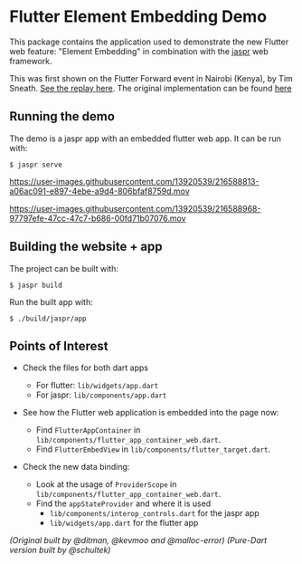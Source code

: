 # Flutter Element Embedding Demo

This package contains the application used to demonstrate the
new Flutter web feature: "Element Embedding" in combination with 
the [jaspr](https://github.com/schultek/jaspr) web framework.

This was first shown on the Flutter Forward event in Nairobi (Kenya), by Tim
Sneath. [See the replay here](https://www.youtube.com/watch?v=zKQYGKAe5W8&t=5799s).
The original implementation can be found [here](https://github.com/flutter/samples/tree/main/web_embedding/element_embedding_demo)

## Running the demo

The demo is a jaspr app with an embedded flutter web app. 
It can be run with:

```terminal
$ jaspr serve
```

https://user-images.githubusercontent.com/13920539/216588813-a06ac091-e897-4ebe-a9d4-806bfaf8759d.mov

https://user-images.githubusercontent.com/13920539/216588968-97797efe-47cc-47c7-b686-00fd71b07076.mov

## Building the website + app

The project can be built with:

```terminal
$ jaspr build
```

Run the built app with:

```terminal
$ ./build/jaspr/app
```

## Points of Interest

* Check the files for both dart apps
  * For flutter: `lib/widgets/app.dart`
  * For jaspr: `lib/components/app.dart`

* See how the Flutter web application is embedded into the page now:
  * Find `FlutterAppContainer` in `lib/components/flutter_app_container_web.dart`.
  * Find `FlutterEmbedView` in `lib/components/flutter_target.dart`.

* Check the new data binding:
  * Look at the usage of `ProviderScope` in `lib/components/flutter_app_container_web.dart`.
  * Find the `appStateProvider` and where it is used
    * `lib/components/interop_controls.dart` for the jaspr app
    * `lib/widgets/app.dart` for the flutter app

_(Original built by @ditman, @kevmoo and @malloc-error)_
_(Pure-Dart version built by @schultek)_
